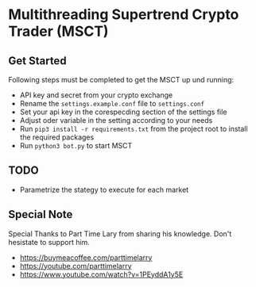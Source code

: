 # Multithreading Supertrend Crypto Trader (MSCT)

## Get Started
Following steps must be completed to get the MSCT up und running:
- API key and secret from your crypto exchange
- Rename the `settings.example.conf` file to `settings.conf`
- Set your api key in the corespecding section of the settings file
- Adjust oder variable in the setting according to your needs
- Run `pip3 install -r requirements.txt` from the project root to install the required packages
- Run `python3 bot.py` to start MSCT

## TODO

- Parametrize the stategy to execute for each market


## Special Note
Special Thanks to Part Time Lary from sharing his knowledge. Don't hesistate to support him.

* https://buymeacoffee.com/parttimelarry
* https://youtube.com/parttimelarry
* https://www.youtube.com/watch?v=1PEyddA1y5E
